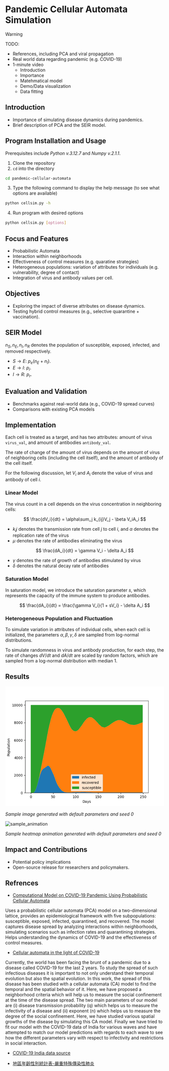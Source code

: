 # Pandemic Cellular Automata Simulation

> [!WARNING]
> TODO:
>   * References, including PCA and viral propagation
>   * Real world data regarding pandemic (e.g. COVID-19)
>   * 1-minute video
>       * Introduction
>       * Importance
>       * Matehmatical model
>       * Demo/Data visualization
>       * Data fitting

## Introduction

* Importance of simulating disease dynamics during pandemics.
* Brief description of PCA and the SEIR model.

## Program Installation and Usage

Prerequisites include *Python v.3.12.7* and *Numpy v.2.1.1*.

1. Clone the repository
2. `cd` into the directory

```bash
cd pandemic-cellular-automata
```
3. Type the following command to display the help message (to see what options are available)

```bash
python cellsim.py -h
```
4. Run program with desired options
```bash
python cellsim.py [options]
```

## Focus and Features

* Probabilistic Automata
* Interaction within neighborhoods
* Effectiveness of control measures (e.g. quaratine strategies)
* Heterogeneous populations: variation of attributes for individuals (e.g. vulnerability, degree of contact)
* Integration of virus and antibody values per cell.


## Objectives

* Exploring the impact of diverse attributes on disease dynamics.
* Testing hybrid control measures (e.g., selective quarantine + vaccination).


## SEIR Model

$n_S, n_E, n_I, n_R$ denotes the population of susceptible, exposed, infected, and removed respectively. 

* $S\to E$: $p_e(n_E + n_I)$. 
* $E\to I$: $p_i$.
* $I\to R$: $p_r$. 

## Evaluation and Validation

* Benchmarks against real-world data (e.g., COVID-19 spread curves)
* Comparisons with existing PCA models

## Implementation

Each cell is treated as a target, and has two attributes: amount of virus `virus_val`, and amount of antibodies `antibody_val`.

The rate of change of the amount of virus depends on the amount of virus of neighboring cells (including the cell itself), and the amount of antibody of the cell itself. 

For the following discussion, let $V_i$ and $A_i$ denote the value of virus and antibody of cell $i$.

### Linear Model

The virus count in a cell depends on the virus concentration in neighboring cells:

$$
\frac{dV_i}{dt} = \alpha\sum_j k_{ij}V_j - \beta V_iA_i
$$

* $k_ij$ denotes the transmission rate from cell $j$ to cell $i$, and $\alpha$ denotes the replication rate of the virus
* $\mu$ denotes the rate of antibodies eliminating the virus

$$
\frac{dA_i}{dt} = \gamma V_i - \delta A_i
$$

* $\gamma$ denotes the rate of growth of antibodies stimulated by virus
* $\delta$ denotes the natural decay rate of antibodies

### Saturation Model

In saturation model, we introduce the saturation parameter $s$, which represents the capacity of the immune system to produce antibodies.

$$
\frac{dA_i}{dt} = \frac{\gamma V_i}{1 + sV_i} - \delta A_i
$$

### Heterogeneous Population and Fluctuation

To simulate variation in attributes of individual cells, when each cell is initialized, the parameters $\alpha, \beta, \gamma, \delta$ are sampled from log-normal distributions. 

To simulate randomness in virus and antibody production, for each step, the rate of changes $dV/dt$ and $dA/dt$ are scaled by random factors, which are sampled from a log-normal distribution with median $1$. 

## Results

![sample_image](./images/point25var_0.png)

*Sample image generated with default parameters and seed 0*

![sample_animation](./images/point25var_0.gif)

*Sample heatmap animation generated with default parameters and seed 0*

## Impact and Contributions

* Potential policy implications
* Open-source release for researchers and policymakers.

## Refrences

*  [Computational Model on COVID-19 Pandemic Using Probabilistic Cellular Automata](https://link.springer.com/article/10.1007/s42979-021-00619-3)

Uses a probabilistic cellular automata (PCA) model on a two-dimensional lattice, provides an epidemiological framework with five subpopulations: susceptible, exposed, infected, quarantined, and recovered. The model captures disease spread by analyzing interactions within neighborhoods, simulating scenarios such as infection rates and quarantining strategies. Helps understanding the dynamics of COVID-19 and the effectiveness of control measures. 

* [Cellular automata in the light of COVID-19](https://link.springer.com/article/10.1140/epjs/s11734-022-00619-1#Tab3)

Currently, the world has been facing the brunt of a pandemic due to a disease called COVID-19 for the last 2 years. To study the spread of such infectious diseases it is important to not only understand their temporal evolution but also the spatial evolution. In this work, the spread of this disease has been studied with a cellular automata (CA) model to find the temporal and the spatial behavior of it. Here, we have proposed a neighborhood criteria which will help us to measure the social confinement at the time of the disease spread. The two main parameters of our model are (i) disease transmission probability (q) which helps us to measure the infectivity of a disease and (ii) exponent (n) which helps us to measure the degree of the social confinement. Here, we have studied various spatial growths of the disease by simulating this CA model. Finally we have tried to fit our model with the COVID-19 data of India for various waves and have attempted to match our model predictions with regards to each wave to see how the different parameters vary with respect to infectivity and restrictions in social interaction.

* [COVID-19 India data source](covid19india.org)

* [地區年齡性別統計表-嚴重特殊傳染性肺炎](https://data.gov.tw/dataset/120711)
